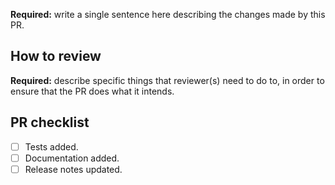 <!-- Delete each of these instruction comments as you complete it. -->

<!-- Title: use a short, declarative statement similar to a commit message,
     e.g. “Change [thing X] to [fix solve bug|enable feature Y]” -->

**Required:** write a single sentence here describing the changes made by this PR.

<!-- Optional: write a longer description here to help a reviewer understand the PR in 3–5 minutes. -->

## How to review

**Required:** describe specific things that reviewer(s) need to do to, in order
to ensure that the PR does what it intends.

<!-- For example:

- Run a specific code snippet or command and check the output.
- Build the documentation and look at a certain.
- Simply view changes and note that the CI checks all pass.
- Ensure that changes/additions are self-documenting, i.e. that another
  developer like the reviewer will be able to understand what the code does
  in the future.
-->

## PR checklist

<!-- The following items are all **required* if the PR results in changes to
the user behaviour, e.g. new features or fixes to existing behaviour. They are
**optional** if the changes are solely to documentation, CI configuration, etc.

In ambiguous cases, strike them out and add a short explanation, e.g.

- [x] ~Tests added.~ No change in behaviour, simply refactoring.
-->

- [ ] Tests added.
- [ ] Documentation added.
- [ ] Release notes updated.
  <!-- To update `RELEASE_NOTES.md`, add a single line under the section
  “# Next release” similar to:

  - [#999](https://github.com/iiasa/ixmp/pull/999) Title or single-sentence
    description from above.
  -->
